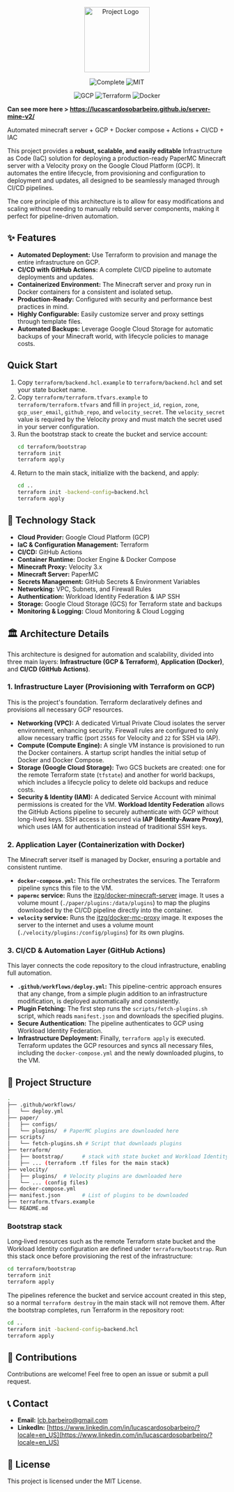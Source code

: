 <p align="center">
  <img src="https://res.cloudinary.com/zenbusiness/image/upload/v1670445040/logaster/logaster-2020-06-image14-3.png" width="150" alt="Project Logo" />
</p>
<p align="center">
  <img src="https://img.shields.io/badge/status-complete-green?style=for-the-badge" alt="Complete" />
  <img src="https://img.shields.io/badge/license-MIT-blue?style=for-the-badge" alt="MIT" />
</p>
<p align="center">
  <img src="https://img.shields.io/badge/GCP-4285F4?style=for-the-badge&logo=google-cloud&logoColor=white" alt="GCP" />
  <img src="https://img.shields.io/badge/Terraform-7B42BC?style=for-the-badge&logo=terraform&logoColor=white" alt="Terraform" />
  <img src="https://img.shields.io/badge/Docker-2496ED?style=for-the-badge&logo=docker&logoColor=white" alt="Docker" />

</p>

**Can see more here > https://lucascardosobarbeiro.github.io/server-mine-v2/**

Automated minecraft server + GCP + Docker compose + Actions + CI/CD + IAC

This project provides a **robust, scalable, and easily editable** Infrastructure as Code (IaC) solution for deploying a production-ready PaperMC Minecraft server with a Velocity proxy on the Google Cloud Platform (GCP). It automates the entire lifecycle, from provisioning and configuration to deployment and updates, all designed to be seamlessly managed through CI/CD pipelines.

The core principle of this architecture is to allow for easy modifications and scaling without needing to manually rebuild server components, making it perfect for pipeline-driven automation.

## ✨ Features

* **Automated Deployment:** Use Terraform to provision and manage the entire infrastructure on GCP.
* **CI/CD with GitHub Actions:** A complete CI/CD pipeline to automate deployments and updates.
* **Containerized Environment:** The Minecraft server and proxy run in Docker containers for a consistent and isolated setup.
* **Production-Ready:** Configured with security and performance best practices in mind.
* **Highly Configurable:** Easily customize server and proxy settings through template files.
* **Automated Backups:** Leverage Google Cloud Storage for automatic backups of your Minecraft world, with lifecycle policies to manage costs.

## Quick Start

1. Copy `terraform/backend.hcl.example` to `terraform/backend.hcl` and set your state bucket name.
2. Copy `terraform/terraform.tfvars.example` to `terraform/terraform.tfvars` and fill in `project_id`, `region`, `zone`, `gcp_user_email`, `github_repo`, and `velocity_secret`.
   The `velocity_secret` value is required by the Velocity proxy and must match the secret used in your server configuration.
3. Run the bootstrap stack to create the bucket and service account:
   ```bash
   cd terraform/bootstrap
   terraform init
   terraform apply
   ```
4. Return to the main stack, initialize with the backend, and apply:
   ```bash
   cd ..
   terraform init -backend-config=backend.hcl
   terraform apply
   ```

## 🚀 Technology Stack

* **Cloud Provider:** Google Cloud Platform (GCP)
* **IaC & Configuration Management:** Terraform
* **CI/CD:** GitHub Actions
* **Container Runtime:** Docker Engine & Docker Compose
* **Minecraft Proxy:** Velocity 3.x
* **Minecraft Server:** PaperMC
* **Secrets Management:** GitHub Secrets & Environment Variables
* **Networking:** VPC, Subnets, and Firewall Rules
* **Authentication:** Workload Identity Federation & IAP SSH
* **Storage:** Google Cloud Storage (GCS) for Terraform state and backups
* **Monitoring & Logging:** Cloud Monitoring & Cloud Logging

## 🏛️ Architecture Details

This architecture is designed for automation and scalability, divided into three main layers: **Infrastructure (GCP & Terraform)**, **Application (Docker)**, and **CI/CD (GitHub Actions)**.



### 1. Infrastructure Layer (Provisioning with Terraform on GCP)

This is the project's foundation. Terraform declaratively defines and provisions all necessary GCP resources.

* **Networking (VPC):** A dedicated Virtual Private Cloud isolates the server environment, enhancing security. Firewall rules are configured to only allow necessary traffic (port `25565` for Velocity and `22` for SSH via IAP).
* **Compute (Compute Engine):** A single VM instance is provisioned to run the Docker containers. A startup script handles the initial setup of Docker and Docker Compose.
* **Storage (Google Cloud Storage):** Two GCS buckets are created: one for the remote Terraform state (`tfstate`) and another for world backups, which includes a lifecycle policy to delete old backups and reduce costs.
* **Security & Identity (IAM):** A dedicated Service Account with minimal permissions is created for the VM. **Workload Identity Federation** allows the GitHub Actions pipeline to securely authenticate with GCP without long-lived keys. SSH access is secured via **IAP (Identity-Aware Proxy)**, which uses IAM for authentication instead of traditional SSH keys.

### 2. Application Layer (Containerization with Docker)

The Minecraft server itself is managed by Docker, ensuring a portable and consistent runtime.

* **`docker-compose.yml`:** This file orchestrates the services. The Terraform pipeline syncs this file to the VM.
* **`papermc` service:** Runs the [itzg/docker-minecraft-server](https://github.com/itzg/docker-minecraft-server) image. It uses a volume mount (`./paper/plugins:/data/plugins`) to map the plugins downloaded by the CI/CD pipeline directly into the container.
* **`velocity` service:** Runs the [itzg/docker-mc-proxy](https://github.com/itzg/docker-mc-proxy) image. It exposes the server to the internet and uses a volume mount (`./velocity/plugins:/config/plugins`) for its own plugins.

### 3. CI/CD & Automation Layer (GitHub Actions)

This layer connects the code repository to the cloud infrastructure, enabling full automation.

* **`.github/workflows/deploy.yml`:** This pipeline-centric approach ensures that any change, from a simple plugin addition to an infrastructure modification, is deployed automatically and consistently.
* **Plugin Fetching:** The first step runs the `scripts/fetch-plugins.sh` script, which reads `manifest.json` and downloads the specified plugins.
* **Secure Authentication:** The pipeline authenticates to GCP using Workload Identity Federation.
* **Infrastructure Deployment:** Finally, `terraform apply` is executed. Terraform updates the GCP resources and syncs all necessary files, including the `docker-compose.yml` and the newly downloaded plugins, to the VM.

## 📁 Project Structure

```bash
.
├── .github/workflows/
│   └── deploy.yml
├── paper/
│   ├── configs/
│   └── plugins/  # PaperMC plugins are downloaded here
├── scripts/
│   └── fetch-plugins.sh # Script that downloads plugins
├── terraform/
│   ├── bootstrap/      # stack with state bucket and Workload Identity
│   ├── ... (terraform .tf files for the main stack)
├── velocity/
│   ├── plugins/  # Velocity plugins are downloaded here
│   └── ... (config files)
├── docker-compose.yml
├── manifest.json       # List of plugins to be downloaded
├── terraform.tfvars.example
└── README.md
```

### Bootstrap stack

Long‑lived resources such as the remote Terraform state bucket and the Workload Identity configuration are defined under `terraform/bootstrap`. Run this stack once before provisioning the rest of the infrastructure:

```bash
cd terraform/bootstrap
terraform init
terraform apply
```

The pipelines reference the bucket and service account created in this step, so a normal `terraform destroy` in the main stack will not remove them. After the bootstrap completes, run Terraform in the repository root:

```bash
cd ..
terraform init -backend-config=backend.hcl
terraform apply
```



## 🤝 Contributions

Contributions are welcome! Feel free to open an issue or submit a pull request.

## 📞 Contact

* **Email:** lcb.barbeiro@gmail.com
* **LinkedIn:** [https://www.linkedin.com/in/lucascardosobarbeiro/?locale=en_US](https://www.linkedin.com/in/lucascardosobarbeiro/?locale=en_US)

## 📄 License

This project is licensed under the MIT License.
